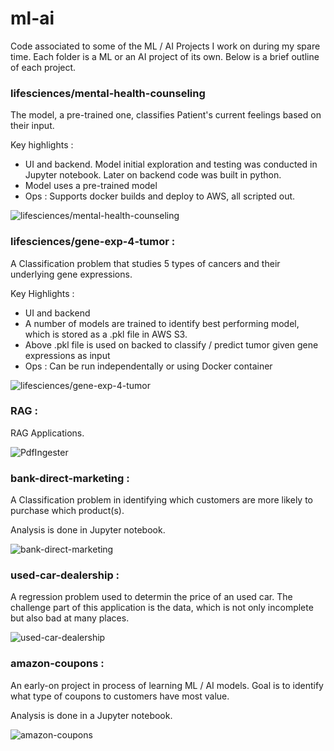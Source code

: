 # ml-ai
Code associated to some of the ML / AI Projects I work on during my spare time. Each folder is a ML or an AI project of its own. Below is a brief outline of each project.

### lifesciences/mental-health-counseling
The model, a pre-trained one, classifies Patient's current feelings based on their input.

Key highlights : 
- UI and backend. Model initial exploration and testing was conducted in Jupyter notebook. Later on backend code was built in python.
- Model uses a pre-trained model
- Ops : Supports docker builds and deploy to AWS, all scripted out.

![lifesciences/mental-health-counseling](lifesciences/mental-health-counseling/)

### lifesciences/gene-exp-4-tumor : 
A Classification problem that studies 5 types of cancers and their underlying gene expressions.

Key Highlights : 
- UI and backend
- A number of models are trained to identify best performing model, which is stored as a .pkl file in AWS S3.
- Above .pkl file is used on backed to classify / predict tumor given gene expressions as input
- Ops : Can be run independentally or using Docker container


![lifesciences/gene-exp-4-tumor](lifesciences/gene-exp-4-tumor/)

### RAG : 
RAG Applications.

![PdfIngester](RAG/PdfIngester/)


### bank-direct-marketing : 
A Classification problem in identifying which customers are more likely to purchase which product(s).

Analysis is done in Jupyter notebook.

![bank-direct-marketing](./bank-direct-marketing/)

### used-car-dealership : 
A regression problem used to determin the price of an used car. The challenge part of this application is the data, which is not only incomplete but also bad at many places.

![used-car-dealership](./used-car-dealership/)

### amazon-coupons : 
An early-on project in process of learning ML / AI models. Goal is to identify what type of coupons to customers have most value. 

Analysis is done in a Jupyter notebook.

![amazon-coupons](./amazon-coupons/)


